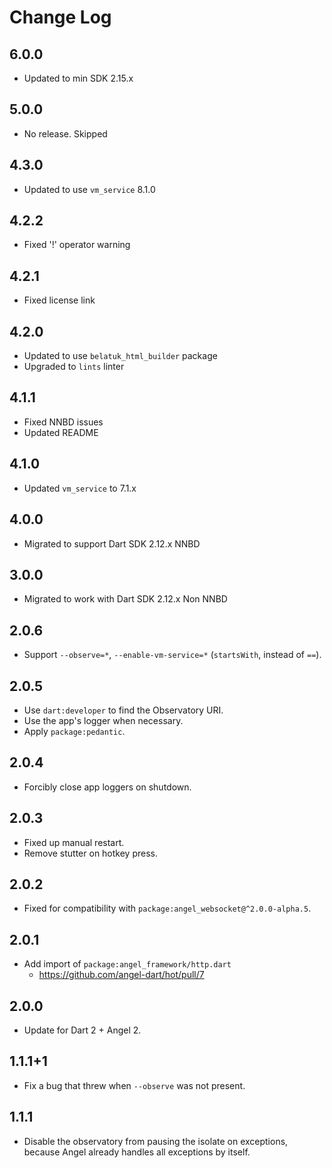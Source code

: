 # Change Log

## 6.0.0

* Updated to min SDK 2.15.x

## 5.0.0

* No release. Skipped

## 4.3.0

* Updated to use `vm_service` 8.1.0

## 4.2.2

* Fixed '!' operator warning

## 4.2.1

* Fixed license link

## 4.2.0

* Updated to use `belatuk_html_builder` package
* Upgraded to `lints` linter
  
## 4.1.1

* Fixed NNBD issues
* Updated README
  
## 4.1.0

* Updated `vm_service` to 7.1.x

## 4.0.0

* Migrated to support Dart SDK 2.12.x NNBD

## 3.0.0

* Migrated to work with Dart SDK 2.12.x Non NNBD

## 2.0.6

* Support `--observe=*`, `--enable-vm-service=*` (`startsWith`, instead of `==`).

## 2.0.5

* Use `dart:developer` to find the Observatory URI.
* Use the app's logger when necessary.
* Apply `package:pedantic`.

## 2.0.4

* Forcibly close app loggers on shutdown.

## 2.0.3

* Fixed up manual restart.
* Remove stutter on hotkey press.

## 2.0.2

* Fixed for compatibility with `package:angel_websocket@^2.0.0-alpha.5`.

## 2.0.1

* Add import of `package:angel_framework/http.dart`
  * <https://github.com/angel-dart/hot/pull/7>

## 2.0.0

* Update for Dart 2 + Angel 2.

## 1.1.1+1

* Fix a bug that threw when `--observe` was not present.

## 1.1.1

* Disable the observatory from pausing the isolate
on exceptions, because Angel already handles
all exceptions by itself.
